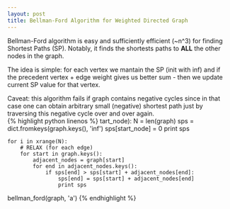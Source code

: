 ```yaml
---
layout: post
title: Bellman-Ford Algorithm for Weighted Directed Graph 
---
```

Bellman-Ford algorithm is easy and sufficiently efficient (~n^3) for finding Shortest Paths (SP). Notably, it finds the shortests paths to __ALL__ the other nodes in the graph.

The idea is simple: for each vertex we mantain the SP (init with inf) and if the precedent vertex + edge weight gives us better sum - then we update current SP value for that vertex.

Caveat: this algorithm fails if graph contains negative cycles since in that case one can obtain arbitrary small (negative) shortest path just by traversing this negative cycle over and over again.  
{% highlight python linenos %}
tart_node):
    N = len(graph)
    sps = dict.fromkeys(graph.keys(), 'inf')
    sps[start_node] = 0
    print sps

    for i in xrange(N):
        # RELAX (for each edge)
        for start in graph.keys():
            adjacent_nodes = graph[start]
            for end in adjacent_nodes.keys():
                if sps[end] > sps[start] + adjacent_nodes[end]:
                    sps[end] = sps[start] + adjacent_nodes[end]
                    print sps

bellman_ford(graph, 'a')
{% endhighlight %}
